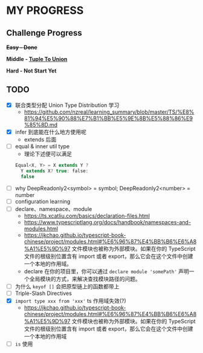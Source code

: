 # MY PROGRESS

## Challenge Progress

__~~Easy - Done~~__

__Middle - [Tuple To Union](https://file%2B.vscode-resource.vscode-cdn.net/Users/bytedance/Desktop/practice/nz-type-challenges/questions/00010-medium-tuple-to-union/README.md)__

__Hard - Not Start Yet__

## TODO

- [x] 联合类型分配 Union Type Distribution 学习
  - <https://github.com/nzreal/learning_summary/blob/master/TS/%E8%81%94%E5%90%88%E7%B1%BB%E5%9E%8B%E5%88%86%E9%85%8D.md>
- [x] infer 到底能在什么地方使用呢
  - extends 后面
- [ ] equal & inner util type
  - 理论下述便可以满足
  ```ts
  Equal<X, Y> = X extends Y ? 
    Y extends X? true: false:
    false
  ```
- [ ] why DeepReadonly2\<symbol> = symbol; DeepReadonly2\<number> = number
- [ ] configuration learning
- [ ] declare、namespace、module
  - https://ts.xcatliu.com/basics/declaration-files.html
  - <https://www.typescriptlang.org/docs/handbook/namespaces-and-modules.html>
  - <https://jkchao.github.io/typescript-book-chinese/project/modules.html#%E6%96%87%E4%BB%B6%E6%A8%A1%E5%9D%97> 文件模块也被称为外部模块。如果在你的 TypeScript 文件的根级别位置含有 import 或者 export，那么它会在这个文件中创建一个本地的作用域。
  - declare 在你的项目里，你可以通过 `declare module 'somePath'` 声明一个全局模块的方式，来解决查找模块路径的问题。
- [ ] 为什么 `keyof []` 会把原型链上的函数都带上
- [ ] Triple-Slash Directives
- [x] `import type xxx from 'xxx'` ts 作用域失效(?)
  - <https://jkchao.github.io/typescript-book-chinese/project/modules.html#%E6%96%87%E4%BB%B6%E6%A8%A1%E5%9D%97> 文件模块也被称为外部模块。如果在你的 TypeScript 文件的根级别位置含有 import 或者 export，那么它会在这个文件中创建一个本地的作用域
- [ ] `is` 使用
